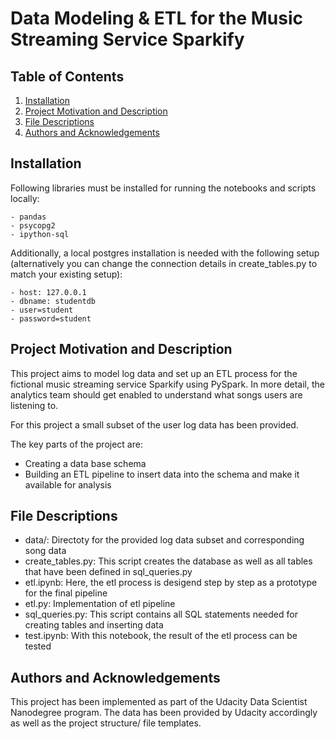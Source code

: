# Data Modeling & ETL for the Music Streaming Service Sparkify

## Table of Contents
1. [Installation](#Installation)
2. [Project Motivation and Description](#Project-Motivation)
3. [File Descriptions](#File-Descriptions)
4. [Authors and Acknowledgements](#Authors-Acknowledgements)

## Installation <a name="Installation"></a>
Following libraries must be installed for running the notebooks and scripts locally:

    - pandas
    - psycopg2
    - ipython-sql

Additionally, a local postgres installation is needed with the following setup (alternatively you can change the connection details in create_tables.py to match your existing setup):

    - host: 127.0.0.1
    - dbname: studentdb
    - user=student
    - password=student

## Project Motivation and Description <a name="Project-Motivation"></a>

This project aims to model log data and set up an ETL process for the fictional music streaming service Sparkify using PySpark.
In more detail, the analytics team should get enabled to understand what songs users are listening to.

For this project a small subset of the user log data has been provided.

The key parts of the project are:
* Creating a data base schema 
* Building an ETL pipeline to insert data into the schema and make it available for analysis

## File Descriptions <a name="File-Descriptions"></a>

* data/: Directoty for the provided log data subset and corresponding song data 
* create_tables.py: This script creates the database as well as all tables that have been defined in sql_queries.py
* etl.ipynb: Here, the etl process is desigend step by step as a prototype for the final pipeline
* etl.py: Implementation of etl pipeline
* sql_queries.py: This script contains all SQL statements needed for creating tables and inserting data
* test.ipynb: With this notebook, the result of the etl process can be tested

## Authors and Acknowledgements <a name="Authors-Acknowledgements"></a>
This project has been implemented as part of the Udacity Data Scientist Nanodegree program. The data has been provided by Udacity accordingly as well as the project structure/ file templates.
